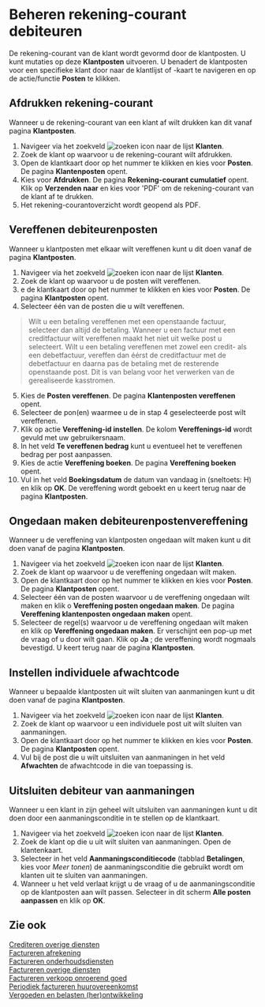 # Beheren rekening-courant debiteuren

De rekening-courant van de klant wordt gevormd door de klantposten. U kunt mutaties op deze **Klantposten** uitvoeren.
U benadert de klantposten voor een specifieke klant door naar de klantlijst of -kaart te navigeren en op de actie/functie **Posten** te klikken.

## Afdrukken rekening-courant

Wanneer u de rekening-courant van een klant af wilt drukken kan dit vanaf pagina **Klantposten**.

1. Navigeer via het zoekveld ![zoeken icon](/assets/images/zoeken.png "zoeken icon")  naar de lijst **Klanten**.
2. Zoek de klant op waarvoor u de rekening-courant wilt afdrukken.
3. Open de klantkaart door op het nummer te klikken en kies voor **Posten**. De pagina **Klantenposten** opent.
4. Kies voor **Afdrukken**. De pagina **Rekening-courant cumulatief** opent. Klik op **Verzenden naar** en kies voor 'PDF' om de rekening-courant van de klant af te drukken.
5. Het rekening-courantoverzicht wordt geopend als PDF.

## Vereffenen debiteurenposten

Wanneer u klantposten met elkaar wilt vereffenen kunt u dit doen vanaf de pagina **Klantposten**.

1. Navigeer via het zoekveld ![zoeken icon](/assets/images/zoeken.png "zoeken icon") naar de lijst **Klanten**.
2. Zoek de klant op waarvoor u de posten wilt vereffenen.
3. e de klantkaart door op het nummer te klikken en kies voor **Posten**. De pagina **Klantposten** opent.
4. Selecteer één van de posten die u wilt vereffenen.
> Wilt u een betaling vereffenen met een openstaande factuur, selecteer dan altijd de betaling. Wanneer u een factuur met een creditfactuur wilt vereffenen maakt het niet uit welke post u selecteert. Wilt u een betaling vereffenen met zowel een credit- als een debetfactuur, vereffen dan éérst de creditfactuur met de debetfactuur en daarna pas de betaling met de resterende openstaande post. Dit is van belang voor het verwerken van de gerealiseerde kasstromen.
5. Kies de **Posten vereffenen**. De pagina **Klantenposten vereffenen** opent.
6. Selecteer de pon(en) waarmee u de in stap 4 geselecteerde post wilt vereffenen.
7. Klik op actie **Vereffening-id instellen**. De kolom **Vereffenings-id** wordt gevuld met uw gebruikersnaam.
8. In het veld **Te vereffenen bedrag** kunt u eventueel het te vereffenen bedrag per post aanpassen.
9. Kies de actie **Vereffening boeken**. De pagina **Vereffening boeken** opent.
10. Vul in het veld **Boekingsdatum** de datum van vandaag in (sneltoets: H) en klik op **OK**. De vereffening wordt geboekt en u keert terug naar de pagina **Klantposten**.
 
## Ongedaan maken debiteurenpostenvereffening

Wanneer u de vereffening van klantposten ongedaan wilt maken kunt u dit doen vanaf de pagina **Klantposten**.

1. Navigeer via het zoekveld ![zoeken icon](/assets/images/zoeken.png "zoeken icon") naar de lijst **Klanten**.
2. Zoek de klant op waarvoor u de vereffening ongedaan wilt maken.
3. Open de klantkaart door op het nummer te klikken en kies voor **Posten**. De pagina **Klantposten** opent.
4. Selecteer één van de posten waarvoor u de vereffening ongedaan wilt maken en klik o **Vereffening posten ongedaan maken**. De pagina **Vereffening klantenposten ongedaan maken** opent.
5. Selecteer de regel(s) waarvoor u de vereffening ongedaan wilt maken en klik op **Vereffening ongedaan maken**. Er verschijnt een pop-up met de vraag of u door wilt gaan. Klik op **Ja** ; de vereffening wordt nogmaals bevestigd. U keert terug naar de pagina **Klantposten**.

## Instellen individuele afwachtcode

Wanneer u bepaalde klantposten uit wilt sluiten van aanmaningen kunt u dit doen vanaf de pagina **Klantposten**.

1. Navigeer via het zoekveld ![zoeken icon](/assets/images/zoeken.png "zoeken icon") naar de lijst **Klanten**.
2. Zoek de klant op waarvoor u een individuele post uit wilt sluiten van aanmaningen.
3. Open de klantkaart door op het nummer te klikken en kies voor **Posten**. De pagina **Klantposten** opent.
4. Vul bij de post die u wilt uitsluiten van aanmaningen in het veld **Afwachten** de afwachtcode in die van toepassing is.

## Uitsluiten debiteur van aanmaningen

Wanneer u een klant in zijn geheel wilt uitsluiten van aanmaningen kunt u dit doen door een aanmaningsconditie in te stellen op de klantkaart.

1. Navigeer via het zoekveld ![zoeken icon](/assets/images/zoeken.png "zoeken icon") naar de lijst **Klanten**.
2. Zoek de klant op die u uit wilt sluiten van aanmaningen. Open de klantenkaart.
3. Selecteer in het veld **Aanmaningsconditiecode** (tabblad **Betalingen**, kies voor *Meer tonen*) de aanmaningsconditie die gebruikt wordt om klanten uit te sluiten van aanmaningen.
4. Wanneer u het veld verlaat krijgt u de vraag of u de aanmaningsconditie op de klantposten aan wilt passen. Selecteer in dit scherm **Alle posten aanpassen** en klik op **OK**.

## Zie ook

[Crediteren overige diensten](../crediteren-overige-diensten/)  
[Factureren afrekening](../factureren-afrekening/)  
[Factureren onderhoudsdiensten](../factureren-onderhoudsdiensten/)  
[Factureren overige diensten](../factureren-overige-diensten/)  
[Factureren verkoop onroerend goed](../factureren-verkoop-onroerend-goed/)  
[Periodiek factureren huurovereenkomst](../periodiek-factureren-huurovereenkomst/)  
[Vergoeden en belasten (her)ontwikkeling](../vergoeden-en-belasten-(her)ontwikkeling/)  


